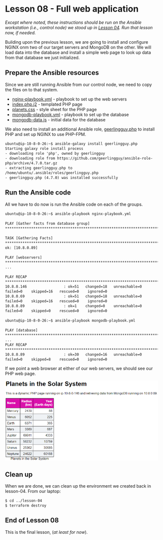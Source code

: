 # Lesson 08 - Full web application

*Except where noted, these instructions should be run on the Ansible workstation
(i.e., control node) we stood up in [Lesson 04](../lesson-04/README.md).
Run that lesson now, if needed.*

Building upon the previous lesson, we are going to install and configure NGINX
onm two of our target servers and MongoDB on the other. We will load data into
the database and install a simple web page to look up data from that database we
just initialized.

## Prepare the Ansible resources

Since we are still running Ansible from our control node, we need to copy the
files on to that system.

* [nginx-playbook.yml](./nginx-playbook.yml) - playbook to set up the web servers
* [index.php.j2](./index.php.j2) - templated PHP page
* [planets.css](./planets.css) - style sheet for the PHP page
* [mongodb-playbook.yml](./mongodb-playbook.yml) - playbook to set up the database
* [mongodb-data.js](./mongodb-data.js) - initial data for the database

We also need to install an additional Ansible role,
[geerlingguy.php](https://galaxy.ansible.com/geerlingguy/php) to install PHP and
set up NGINX to use PHP-FPM.

```console
ubuntu@ip-10-8-0-26:~$ ansible-galaxy install geerlingguy.php
Starting galaxy role install process
- downloading role 'php', owned by geerlingguy
- downloading role from https://github.com/geerlingguy/ansible-role-php/archive/4.7.0.tar.gz
- extracting geerlingguy.php to /home/ubuntu/.ansible/roles/geerlingguy.php
- geerlingguy.php (4.7.0) was installed successfully
```

## Run the Ansible code

All we have to do now is run the Ansible code on each of the groups.

```console
ubuntu@ip-10-8-0-26:~$ ansible-playbook nginx-playbook.yml

PLAY [Gather facts from database group] ********************************************************************************************

TASK [Gathering Facts] *************************************************************************************************************
ok: [10.8.0.89]

PLAY [webservers] ******************************************************************************************************************
...

PLAY RECAP *************************************************************************************************************************
10.8.0.146                 : ok=51   changed=18   unreachable=0    failed=0    skipped=16   rescued=0    ignored=0
10.8.0.69                  : ok=51   changed=18   unreachable=0    failed=0    skipped=16   rescued=0    ignored=0
10.8.0.89                  : ok=1    changed=0    unreachable=0    failed=0    skipped=0    rescued=0    ignored=0

ubuntu@ip-10-8-0-26:~$ ansible-playbook mongodb-playbook.yml

PLAY [database] ********************************************************************************************************************
...
PLAY RECAP *************************************************************************************************************************
10.8.0.89                  : ok=30   changed=16   unreachable=0    failed=0    skipped=8    rescued=0    ignored=0
```

If we point a web browser at either of our web servers, we should see our
PHP web page.

<kbd>
  <img alt="Planets in the Solar System" src="../screenshots/planets.png"/>
</kbd>

## Clean up

When we are done, we can clean up the environment we created back in lesson-04.
From our laptop:

```console
$ cd ../lesson-04
$ terraform destroy
```

## End of Lesson 08

This is the final lesson, (*at least for now*).
